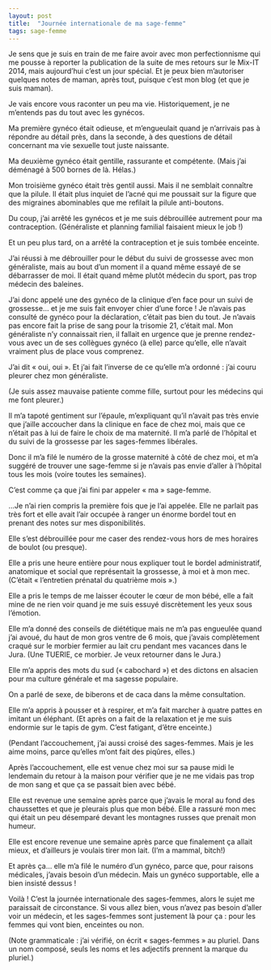 ```yaml
---
layout: post
title:  "Journée internationale de ma sage-femme"
tags: sage-femme
---
```


Je sens que je suis en train de me faire avoir avec mon perfectionnisme qui me pousse à reporter la publication de la suite de mes retours sur le Mix-IT 2014, mais aujourd’hui c’est un jour spécial. Et je peux bien m’autoriser quelques notes de maman, après tout, puisque c’est mon blog (et que je suis maman).

Je vais encore vous raconter un peu ma vie.
Historiquement, je ne m’entends pas du tout avec les gynécos.

Ma première gynéco était odieuse, et m’engueulait quand je n’arrivais pas à répondre au détail près, dans la seconde, à des questions de détail concernant ma vie sexuelle tout juste naissante.

Ma deuxième gynéco était gentille, rassurante et compétente. (Mais j’ai déménagé à 500 bornes de là. Hélas.)

Mon troisième gynéco était très gentil aussi. Mais il ne semblait connaître que la pilule. Il était plus inquiet de l’acné qui me poussait sur la figure que des migraines abominables que me refilait la pilule anti-boutons.

Du coup, j’ai arrêté les gynécos et je me suis débrouillée autrement pour ma contraception. (Généraliste et planning familial faisaient mieux le job !)

Et un peu plus tard, on a arrêté la contraception et je suis tombée enceinte.

J’ai réussi à me débrouiller pour le début du suivi de grossesse avec mon généraliste, mais au bout d’un moment il a quand même essayé de se débarrasser de moi. Il était quand même plutôt médecin du sport, pas trop médecin des baleines.

J’ai donc appelé une des gynéco de la clinique d’en face pour un suivi de grossesse… et je me suis fait envoyer chier d’une force ! Je n’avais pas consulté de gynéco pour la déclaration, c’était pas bien du tout. Je n’avais pas encore fait la prise de sang pour la trisomie 21, c’était mal. Mon généraliste n’y connaissait rien, il fallait en urgence que je prenne rendez-vous avec un de ses collègues gynéco (à elle) parce qu’elle, elle n’avait vraiment plus de place vous comprenez.

J’ai dit « oui, oui ». Et j’ai fait l’inverse de ce qu’elle m’a ordonné : j’ai couru pleurer chez mon généraliste.

(Je suis assez mauvaise patiente comme fille, surtout pour les médecins qui me font pleurer.)

Il m’a tapoté gentiment sur l’épaule, m’expliquant qu’il n’avait pas très envie que j’aille accoucher dans la clinique en face de chez moi, mais que ce n’était pas à lui de faire le choix de ma maternité. Il m’a parlé de l’hôpital et du suivi de la grossesse par les sages-femmes libérales.

Donc il m’a filé le numéro de la grosse maternité à côté de chez moi, et m’a suggéré de trouver une sage-femme si je n’avais pas envie d’aller à l’hôpital tous les mois (voire toutes les semaines).

C’est comme ça que j’ai fini par appeler « ma » sage-femme.

…Je n’ai rien compris la première fois que je l’ai appelée. Elle ne parlait pas très fort et elle avait l’air occupée à ranger un énorme bordel tout en prenant des notes sur mes disponibilités.

Elle s’est débrouillée pour me caser des rendez-vous hors de mes horaires de boulot (ou presque).

Elle a pris une heure entière pour nous expliquer tout le bordel administratif, anatomique et social que représentait la grossesse, à moi et à mon mec. (C’était « l’entretien prénatal du quatrième mois ».)

Elle a pris le temps de me laisser écouter le cœur de mon bébé, elle a fait mine de ne rien voir quand je me suis essuyé discrètement les yeux sous l’émotion.

Elle m’a donné des conseils de diététique mais ne m’a pas engueulée quand j’ai avoué, du haut de mon gros ventre de 6 mois, que j’avais complètement craqué sur le morbier fermier au lait cru pendant mes vacances dans le Jura. (Une TUERIE, ce morbier. Je veux retourner dans le Jura.)

Elle m’a appris des mots du sud (« cabochard ») et des dictons en alsacien pour ma culture générale et ma sagesse populaire.

On a parlé de sexe, de biberons et de caca dans la même consultation.

Elle m’a appris à pousser et à respirer, et m’a fait marcher à quatre pattes en imitant un éléphant. (Et après on a fait de la relaxation et je me suis endormie sur le tapis de gym. C’est fatigant, d’être enceinte.)

(Pendant l’accouchement, j’ai aussi croisé des sages-femmes. Mais je les aime moins, parce qu’elles m’ont fait des piqûres, elles.)

Après l’accouchement, elle est venue chez moi sur sa pause midi le lendemain du retour à la maison pour vérifier que je ne me vidais pas trop de mon sang et que ça se passait bien avec bébé.

Elle est revenue une semaine après parce que j’avais le moral au fond des chaussettes et que je pleurais plus que mon bébé. Elle a rassuré mon mec qui était un peu désemparé devant les montagnes russes que prenait mon humeur.

Elle est encore revenue une semaine après parce que finalement ça allait mieux, et d’ailleurs je voulais tirer mon lait. (I’m a mammal, bitch!)

Et après ça… elle m’a filé le numéro d’un gynéco, parce que, pour raisons médicales, j’avais besoin d’un médecin. Mais un gynéco supportable, elle a bien insisté dessus !

Voilà ! C’est la journée internationale des sages-femmes, alors le sujet me paraissait de circonstance. Si vous allez bien, vous n’avez pas besoin d’aller voir un médecin, et les sages-femmes sont justement là pour ça : pour les femmes qui vont bien, enceintes ou non.


(Note grammaticale : j’ai vérifié, on écrit « sages-femmes » au pluriel. Dans un nom composé, seuls les noms et les adjectifs prennent la marque du pluriel.)